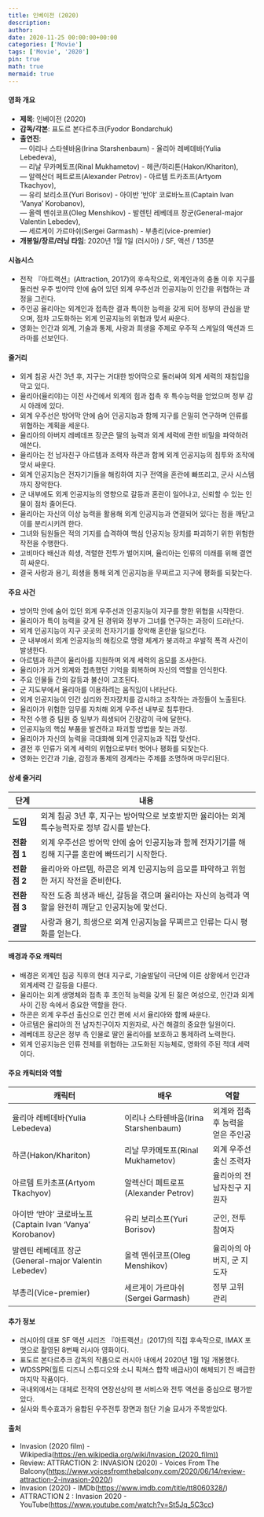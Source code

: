 ```yaml
---
title: 인베이전 (2020)
description: 
author: 
date: 2020-11-25 00:00:00+00:00
categories: ['Movie']
tags: ['Movie', '2020']
pin: true
math: true
mermaid: true
---
```

#### 영화 개요

- **제목**: 인베이전 (2020)  
- **감독/각본**: 표도르 본다르추크(Fyodor Bondarchuk)  
- **출연진**:  
  — 이리나 스타쉔바움(Irina Starshenbaum) - 율리아 레베데바(Yulia Lebedeva),  
  — 리날 무카메토프(Rinal Mukhametov) - 헤콘/하리톤(Hakon/Khariton),  
  — 알렉산더 페트로프(Alexander Petrov) - 아르템 트카초프(Artyom Tkachyov),  
  — 유리 보리소프(Yuri Borisov) - 아이반 ‘반야’ 코로바노프(Captain Ivan ‘Vanya’ Korobanov),  
  — 올렉 멘쉬코프(Oleg Menshikov) - 발렌틴 레베데프 장군(General-major Valentin Lebedev),  
  — 세르게이 가르마쉬(Sergei Garmash) - 부총리(vice-premier)  
- **개봉일/장르/러닝 타임**: 2020년 1월 1일 (러시아) / SF, 액션 / 135분  

#### 시놉시스

- 전작 『아트랙션』(Attraction, 2017)의 후속작으로, 외계인과의 충돌 이후 지구를 둘러싼 우주 방어막 안에 숨어 있던 외계 우주선과 인공지능이 인간을 위협하는 과정을 그린다.  
- 주인공 율리아는 외계인과 접촉한 결과 특이한 능력을 갖게 되어 정부의 관심을 받으며, 점차 고도화하는 외계 인공지능의 위협과 맞서 싸운다.  
- 영화는 인간과 외계, 기술과 통제, 사랑과 희생을 주제로 우주적 스케일의 액션과 드라마를 선보인다.  

#### 줄거리

- 외계 침공 사건 3년 후, 지구는 거대한 방어막으로 둘러싸여 외계 세력의 재침입을 막고 있다.  
- 율리아(율리야)는 이전 사건에서 외계의 힘과 접촉 후 특수능력을 얻었으며 정부 감시 아래에 있다.  
- 외계 우주선은 방어막 안에 숨어 인공지능과 함께 지구를 은밀히 연구하며 인류를 위협하는 계획을 세운다.  
- 율리아의 아버지 레베데프 장군은 딸의 능력과 외계 세력에 관한 비밀을 파악하려 애쓴다.  
- 율리아는 전 남자친구 아르템과 조력자 하콘과 함께 외계 인공지능의 침투와 조작에 맞서 싸운다.  
- 외계 인공지능은 전자기기들을 해킹하여 지구 전역을 혼란에 빠뜨리고, 군사 시스템까지 장악한다.  
- 군 내부에도 외계 인공지능의 영향으로 갈등과 혼란이 일어나고, 신뢰할 수 있는 인물이 점차 줄어든다.  
- 율리아는 자신의 이상 능력을 활용해 외계 인공지능과 연결되어 있다는 점을 깨닫고 이를 분리시키려 한다.  
- 그녀와 팀원들은 적의 기지를 습격하여 핵심 인공지능 장치를 파괴하기 위한 위험한 작전을 수행한다.  
- 고비마다 배신과 희생, 격렬한 전투가 벌어지며, 율리아는 인류의 미래를 위해 결연히 싸운다.  
- 결국 사랑과 용기, 희생을 통해 외계 인공지능을 무찌르고 지구에 평화를 되찾는다.  

#### 주요 사건

- 방어막 안에 숨어 있던 외계 우주선과 인공지능이 지구를 향한 위협을 시작한다.  
- 율리아가 특이 능력을 갖게 된 경위와 정부가 그녀를 연구하는 과정이 드러난다.  
- 외계 인공지능이 지구 곳곳의 전자기기를 장악해 혼란을 일으킨다.  
- 군 내부에서 외계 인공지능의 해킹으로 명령 체계가 붕괴하고 우발적 폭격 사건이 발생한다.  
- 아르템과 하콘이 율리아를 지원하며 외계 세력의 음모를 조사한다.  
- 율리아가 과거 외계와 접촉했던 기억을 회복하며 자신의 역할을 인식한다.  
- 주요 인물들 간의 갈등과 불신이 고조된다.  
- 군 지도부에서 율리아를 이용하려는 움직임이 나타난다.  
- 외계 인공지능이 인간 심리와 전자장치를 감시하고 조작하는 과정들이 노출된다.  
- 율리아가 위험한 임무를 자처해 외계 우주선 내부로 침투한다.  
- 작전 수행 중 팀원 중 일부가 희생되어 긴장감이 극에 달한다.  
- 인공지능의 핵심 부품을 발견하고 파괴할 방법을 찾는 과정.  
- 율리아가 자신의 능력을 극대화해 외계 인공지능과 직접 맞선다.  
- 결전 후 인류가 외계 세력의 위협으로부터 벗어나 평화를 되찾는다.  
- 영화는 인간과 기술, 감정과 통제의 경계라는 주제를 조명하며 마무리된다.  

#### 상세 줄거리

| **단계**   | **내용**                                                                                 |
|------------|------------------------------------------------------------------------------------------|
| **도입**  | 외계 침공 3년 후, 지구는 방어막으로 보호받지만 율리아는 외계 특수능력자로 정부 감시를 받는다.           |
| **전환점 1** | 외계 우주선은 방어막 안에 숨어 인공지능과 함께 전자기기를 해킹해 지구를 혼란에 빠뜨리기 시작한다.          |
| **전환점 2** | 율리아와 아르템, 하콘은 외계 인공지능의 음모를 파악하고 위험한 저지 작전을 준비한다.                      |
| **전환점 3** | 작전 도중 희생과 배신, 갈등을 겪으며 율리아는 자신의 능력과 역할을 완전히 깨닫고 인공지능에 맞선다.         |
| **결말**  | 사랑과 용기, 희생으로 외계 인공지능을 무찌르고 인류는 다시 평화를 얻는다.                                        |

#### 배경과 주요 캐릭터

- 배경은 외계인 침공 직후의 현대 지구로, 기술발달이 극단에 이른 상황에서 인간과 외계세력 간 갈등을 다룬다.  
- 율리아는 외계 생명체와 접촉 후 초인적 능력을 갖게 된 젊은 여성으로, 인간과 외계 사이 긴장 속에서 중요한 역할을 한다.  
- 하콘은 외계 우주선 출신으로 인간 편에 서서 율리아와 함께 싸운다.  
- 아르템은 율리아의 전 남자친구이자 지원자로, 사건 해결의 중요한 일원이다.  
- 레베데프 장군은 정부 측 인물로 딸인 율리아를 보호하고 통제하려 노력한다.  
- 외계 인공지능은 인류 전체를 위협하는 고도화된 지능체로, 영화의 주된 적대 세력이다.  

#### 주요 캐릭터와 역할

| **캐릭터**          | **배우**                  | **역할**                             |
|---------------------|---------------------------|-------------------------------------|
| 율리아 레베데바(Yulia Lebedeva) | 이리나 스타쉔바움(Irina Starshenbaum) | 외계와 접촉 후 능력을 얻은 주인공       |
| 하콘(Hakon/Khariton)            | 리날 무카메토프(Rinal Mukhametov)     | 외계 우주선 출신 조력자               |
| 아르템 트카초프(Artyom Tkachyov) | 알렉산더 페트로프(Alexander Petrov)     | 율리아의 전 남자친구 지원자            |
| 아이반 ‘반야’ 코로바노프(Captain Ivan ‘Vanya’ Korobanov) | 유리 보리소프(Yuri Borisov)             | 군인, 전투 참여자                     |
| 발렌틴 레베데프 장군(General-major Valentin Lebedev) | 올렉 멘쉬코프(Oleg Menshikov)           | 율리아의 아버지, 군 지도자             |
| 부총리(Vice-premier)              | 세르게이 가르마쉬(Sergei Garmash)        | 정부 고위 관리                      |

#### 추가 정보

- 러시아의 대표 SF 액션 시리즈 『아트랙션』(2017)의 직접 후속작으로, IMAX 포맷으로 촬영된 8번째 러시아 영화이다.  
- 표도르 본다르추크 감독의 작품으로 러시아 내에서 2020년 1월 1일 개봉했다.  
- WDSSPR(월트 디즈니 스튜디오와 소니 픽쳐스 합작 배급사)이 해체되기 전 배급한 마지막 작품이다.  
- 국내외에서는 대체로 전작의 연장선상의 팬 서비스와 전투 액션을 중심으로 평가받았다.  
- 실사와 특수효과가 융합된 우주전투 장면과 첨단 기술 묘사가 주목받았다.  

#### 출처

- Invasion (2020 film) - Wikipedia(https://en.wikipedia.org/wiki/Invasion_(2020_film))  
- Review: ATTRACTION 2: INVASION (2020) - Voices From The Balcony(https://www.voicesfromthebalcony.com/2020/06/14/review-attraction-2-invasion-2020/)  
- Invasion (2020) - IMDb(https://www.imdb.com/title/tt8060328/)  
- ATTRACTION 2 : Invasion 2020 - YouTube(https://www.youtube.com/watch?v=St5Jq_5C3cc)
